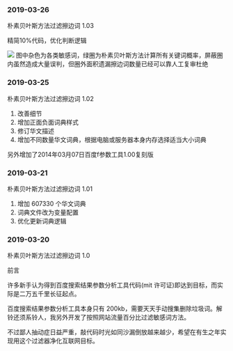 ### 2019-03-26

朴素贝叶斯方法过滤擦边词 1.03

精简10%代码，优化判断逻辑

<img src="https://raw.githubusercontent.com/ausdruck/native-bayesian/master/scatter.jpg">
图中杂色为各类敏感词，绿圈为朴素贝叶斯方法计算所有关键词概率，屏蔽圈内虽然造成大量误判，但圈外面积遗漏擦边词数量已经可以靠人工复审杜绝

### 2019-03-25

朴素贝叶斯方法过滤擦边词 1.02

1. 改善细节
2. 增加正面负面词典样式
3. 修订华文描述
4. 增加不同数量华文词典，根据电脑或服务器本身内存选择适当大小词典

另外增加了2014年03月07日百度f参数工具1.00复刻版

### 2019-03-21

朴素贝叶斯方法过滤擦边词 1.01

1. 增加 607330 个华文词典
2. 词典文件改为变量配置
3. 优化更新词典逻辑

### 2019-03-20

朴素贝叶斯方法过滤擦边词 1.0

前言

许多新手认为得到百度搜索结果参数分析工具代码(mit 许可证)即达到目标，而实际是二万五千里长征起点。

百度搜索结果参数分析工具本身只有 200kb，需要天天手动搜集删除垃圾词。解铃还须系铃人，我另外开发了按照网站流量百分比过滤敏感词方法。

不过鄙人抽动症日益严重，敲代码时光如同沙漏倒放越来越少，希望在有生之年实现用这个过滤器净化互联网目标。
